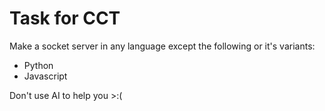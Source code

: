 # Task for CCT

Make a socket server in any language except the following or it's variants:

- Python
- Javascript

Don't use AI to help you >:(
